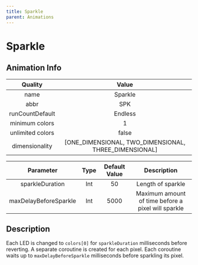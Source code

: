 ```yaml
---
title: Sparkle
parent: Animations
---
```


<!-- THIS FILE IS AUTOMATICALLY GENERATED -->
<!-- MAKE CHANGES TO THE AnimationInfo INSTANCE ASSOCIATED WITH THIS ANIMATION -->

# Sparkle

## Animation Info

|Quality|Value|
|:-:|:-:|
|name|Sparkle|
|abbr|SPK|
|runCountDefault|Endless|
|minimum colors|1|
|unlimited colors|false|
|dimensionality|[ONE_DIMENSIONAL, TWO_DIMENSIONAL, THREE_DIMENSIONAL]|

|Parameter|Type|Default Value|Description|
|:-:|:-:|:-:|:-:|
|sparkleDuration|Int|50|Length of sparkle|
|maxDelayBeforeSparkle|Int|5000|Maximum amount of time before a pixel will sparkle|

## Description
Each LED is changed to `colors[0]` for `sparkleDuration` milliseconds before reverting.
A separate coroutine is created for each pixel.
Each coroutine waits up to `maxDelayBeforeSparkle` milliseconds before sparkling its pixel.

